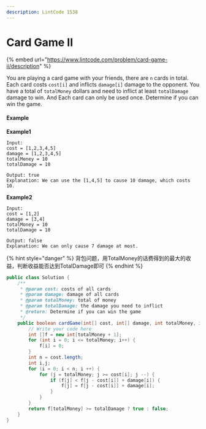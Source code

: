 ```yaml
---
description: LintCode 1538
---
```


# Card Game II

{% embed url="https://www.lintcode.com/problem/card-game-ii/description" %}

You are playing a card game with your friends, there are `n` cards in total. Each card costs `cost[i]` and inflicts `damage[i]` damage to the opponent. You have a total of `totalMoney` dollars and need to inflict at least `totalDamage` damage to win. And Each card can only be used once. Determine if you can win the game.

#### Example

**Example1**

```
Input:
cost = [1,2,3,4,5]
damage = [1,2,3,4,5]
totalMoney = 10
totalDamage = 10

Output: true
Explanation: We can use the [1,4,5] to cause 10 damage, which costs 10.
```

**Example2**

```
Input:
cost = [1,2]
damage = [3,4]
totalMoney = 10
totalDamage = 10

Output: false
Explanation: We can only cause 7 damage at most.
```

{% hint style="danger" %}
背包问题，用TotalMoney的话费得到的最大的收益，判断收益能否达到TotalDamage即可
{% endhint %}

```java
public class Solution {
    /**
     * @param cost: costs of all cards
     * @param damage: damage of all cards
     * @param totalMoney: total of money
     * @param totalDamage: the damage you need to inflict
     * @return: Determine if you can win the game
     */
    public boolean cardGame(int[] cost, int[] damage, int totalMoney, int totalDamage) {
        // Write your code here
        int []f = new int[totalMoney + 1];
        for (int i = 0; i <= totalMoney; i++) {
            f[i] = 0;
        }
        int n = cost.length;
        int i,j;
        for (i = 0; i < n; i ++) {
            for (j = totalMoney; j >= cost[i]; j --) {
                if (f[j] < f[j - cost[i]] + damage[i]) {
                    f[j] = f[j - cost[i]] + damage[i];
                }
            }
        }
        return f[totalMoney] >= totalDamage ? true : false;
    }
}
```
